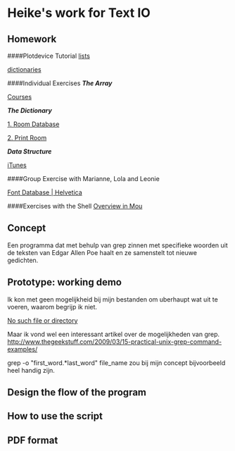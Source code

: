 # Heike's work for Text IO 

## Homework

####Plotdevice Tutorial
[lists](lists.pv) 

[dictionaries](dictionaries.pv)
 

####Individual Exercises
***The Array***

[Courses](courses.pv)

***The Dictionary***

[1. Room Database](my_room.py)

[2. Print Room](print_room.py)

***Data Structure***

[iTunes](iTunes.py)

####Group Exercise
with Marianne, Lola and Leonie 

[Font Database | Helvetica](font_database.py)

####Exercises with the Shell
[Overview in Mou](exercises_with_the_shell.md)

 
## Concept

Een programma dat met behulp van grep zinnen met specifieke woorden uit de teksten van Edgar Allen Poe haalt en ze samenstelt tot nieuwe gedichten.

## Prototype: working demo

Ik kon met geen mogelijkheid bij mijn bestanden om uberhaupt wat uit te voeren, waarom begrijp ik niet.

[No such file or directory](prototype_fail.md)

Maar ik vond wel een interessant artikel over de mogelijkheden van grep. <http://www.thegeekstuff.com/2009/03/15-practical-unix-grep-command-examples/> 

grep -o "first_word.*last_word" file_name zou bij mijn concept bijvoorbeeld heel handig zijn.

## Design the flow of the program

## How to use the script

## PDF format 
			
